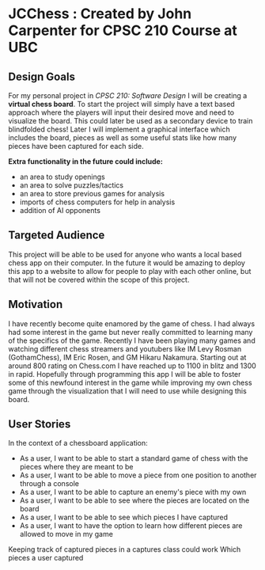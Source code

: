 # JCChess : Created by John Carpenter for CPSC 210 Course at UBC

## Design Goals


For my personal project in *CPSC 210: Software Design* I will be creating a **virtual chess board**.
To start the project will simply have a text based approach where the players will input their desired
move and need to visualize the board. This could later be used as a secondary device to train blindfolded
chess! Later I will implement a graphical interface which includes the board, pieces as well as some
useful stats like how many pieces have been captured for each side. 

**Extra functionality in the future could include:**
 - an area to study openings
 - an area to solve puzzles/tactics
 - an area to store previous games for analysis
 - imports of chess computers for help in analysis
 - addition of AI opponents

## Targeted Audience
This project will be able to be used for anyone who wants a local based chess app on their computer. In
the future it would be amazing to deploy this app to a website to allow for people to play with each other
online, but that will not be covered within the scope of this project. 

## Motivation

I have recently become quite enamored by the game of chess. I had always had some interest in the game
but never really committed to learning many of the specifics of the game. Recently I have been playing
many games and watching different chess streamers and youtubers like IM Levy Rosman (GothamChess), 
IM Eric Rosen, and GM Hikaru Nakamura. Starting out at around 800 rating on Chess.com I have reached up
to 1100 in blitz and 1300 in rapid. Hopefully through programming this app I will be able to foster 
some of this newfound interest in the game while improving my own chess game through the visualization 
that I will need to use while designing this board.

## User Stories

In the context of a chessboard application:
 - As a user, I want to be able to start a standard game of chess with the pieces where they are meant to be
 - As a user, I want to be able to move a piece from one position to another through a console
 - As a user, I want to be able to capture an enemy's piece with my own
 - As a user, I want to be able to see where the pieces are located on the board
 - As a user, I want to be able to see which pieces I have captured
 - As a user, I want to have the option to learn how different pieces are allowed to move in my game
 

  
  Keeping track of captured pieces in a captures class could work
  Which pieces a user captured